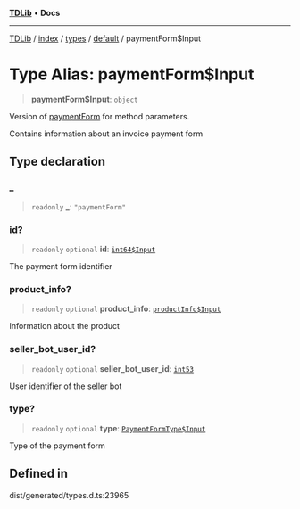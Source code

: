 [**TDLib**](../../../../../../README.md) • **Docs**

***

[TDLib](../../../../../../modules.md) / [index](../../../../../README.md) / [types](../../../README.md) / [default](../README.md) / paymentForm$Input

# Type Alias: paymentForm$Input

> **paymentForm$Input**: `object`

Version of [paymentForm](paymentForm.md) for method parameters.

Contains information about an invoice payment form

## Type declaration

### \_

> `readonly` **\_**: `"paymentForm"`

### id?

> `readonly` `optional` **id**: [`int64$Input`](int64$Input.md)

The payment form identifier

### product\_info?

> `readonly` `optional` **product\_info**: [`productInfo$Input`](productInfo$Input.md)

Information about the product

### seller\_bot\_user\_id?

> `readonly` `optional` **seller\_bot\_user\_id**: [`int53`](int53.md)

User identifier of the seller bot

### type?

> `readonly` `optional` **type**: [`PaymentFormType$Input`](PaymentFormType$Input.md)

Type of the payment form

## Defined in

dist/generated/types.d.ts:23965
